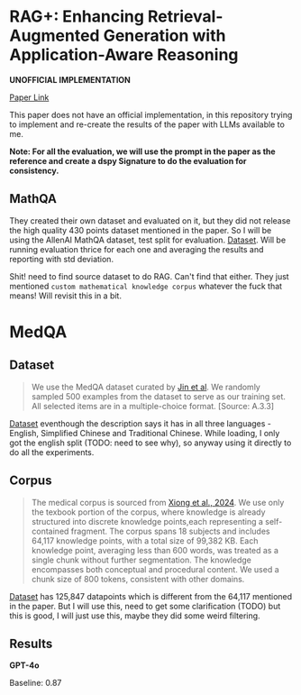 # RAG+: Enhancing Retrieval-Augmented Generation with Application-Aware Reasoning

**UNOFFICIAL IMPLEMENTATION**

[Paper Link](https://arxiv.org/abs/2506.11555)

This paper does not have an official implementation, in this repository trying to implement and re-create the results of the paper with LLMs available to me.

**Note: For all the evaluation, we will use the prompt in the paper as the reference and create a dspy Signature to do the evaluation for consistency.**

## MathQA
They created their own dataset and evaluated on it, but they did not release the high quality 430 points dataset mentioned in the paper. So I will be using the AllenAI MathQA dataset, test split for evaluation.
[Dataset](https://huggingface.co/datasets/allenai/math_qa).
Will be running evaluation thrice for each one and averaging the results and reporting with std deviation.

Shit! need to find source dataset to do RAG. Can't find that either. They just mentioned `custom mathematical knowledge corpus` whatever the fuck that means! Will revisit this in a bit.

# MedQA
## Dataset
> We use the MedQA dataset curated by [Jin et al](https://arxiv.org/abs/2009.13081). We randomly sampled 500 examples from the dataset to serve as our training set. All selected items are in a multiple-choice format. [Source: A.3.3]

[Dataset](https://huggingface.co/datasets/bigbio/med_qa) eventhough the description says it has in all three languages - English, Simplified Chinese and Traditional Chinese. While loading, I only got the english split (TODO: need to see why), so anyway using it directly to do all the experiments.

## Corpus
> The medical corpus is sourced from [Xiong et al., 2024](https://arxiv.org/abs/2402.13178). We use only the texbook portion of the corpus, where knowledge is already structured into discrete knowledge points,each representing a self-contained fragment.
The corpus spans 18 subjects and includes
64,117 knowledge points, with a total size of
99,382 KB. Each knowledge point, averaging less
than 600 words, was treated as a single chunk without further segmentation. The knowledge encompasses both conceptual and procedural content.
We used a chunk size of 800 tokens, consistent
with other domains.

[Dataset](https://huggingface.co/datasets/MedRAG/textbooks) has 125,847 datapoints which is different from the 64,117 mentioned in the paper. But I will use this, need to get some clarification (TODO) but this is good, I will just use this, maybe they did some weird filtering.

## Results
**GPT-4o**

Baseline: 0.87